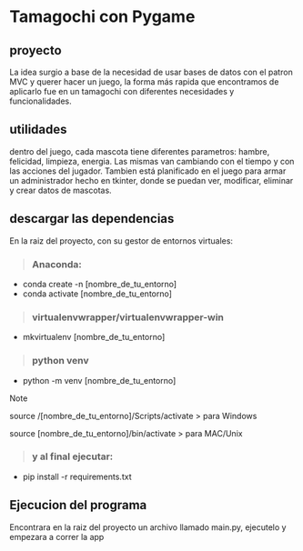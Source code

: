 # Tamagochi con Pygame

## proyecto
La idea surgio a base de la necesidad de usar bases de datos con el patron MVC y querer hacer un juego, la forma más rapida que encontramos de aplicarlo fue en un tamagochi con diferentes necesidades y funcionalidades.

## utilidades
dentro del juego, cada mascota tiene diferentes parametros: hambre, felicidad, limpieza, energia. Las mismas van cambiando con el tiempo y con las acciones del jugador.
Tambien está planificado en el juego para armar un administrador hecho en tkinter, donde se puedan ver, modificar, eliminar y crear datos de mascotas.

## descargar las dependencias
En la raiz del proyecto, con su gestor de entornos virtuales:
> ### Anaconda:
- conda create -n [nombre_de_tu_entorno]
- conda activate [nombre_de_tu_entorno]

> ### virtualenvwrapper/virtualenvwrapper-win
- mkvirtualenv [nombre_de_tu_entorno]

> ### python venv
- python -m venv [nombre_de_tu_entorno]

> [!NOTE]
> source /[nombre_de_tu_entorno]/Scripts/activate > para Windows
> 
> source [nombre_de_tu_entorno]/bin/activate > para MAC/Unix

> ### y al final ejecutar:
- pip install -r requirements.txt

## Ejecucion del programa
Encontrara en la raiz del proyecto un archivo llamado main.py, ejecutelo y empezara a correr la app
